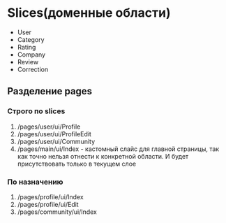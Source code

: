 # Slices(доменные области)

- User
- Category
- Rating
- Company
- Review
- Correction

## Разделение pages

### Строго по slices

1. /pages/user/ui/Profile
2. /pages/user/ui/ProfileEdit
3. /pages/user/ui/Community
4. /pages/main/ui/Index - кастомный слайс для главной страницы, так как точно нельзя отнести к конкретной области. И будет присутствовать только в текущем слое

### По назначению

1. /pages/profile/ui/Index
2. /pages/profile/ui/Edit
3. /pages/community/ui/Index
